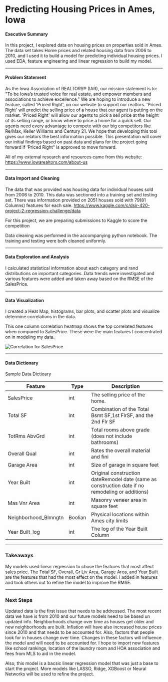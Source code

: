 # Predicting Housing Prices in Ames, Iowa

#### Executive Summary

In this project, I explored data on housing prices on properties sold in Ames.  The data set takes Home prices and related housing data from 2006 to 2010, and I used it to build a model for predicting individual housing prices. I used EDA, feature engineering and linear regression to build my model.

---

#### Problem Statement

As the Iowa Association of REALTORS® (IAR), our mission statement is to: "To be Iowa’s trusted voice for real estate, and empower members and associations to achieve excellence."  We are hoping to introduce a new feature, called 'Priced Right', on our website to support our realtors. 'Priced Right' will predict the selling price of a house that our agent is putting on the market. 'Priced Right' will allow our agents to pick a sell price at the height of its selling range, or know where to price a home for a quick sell. Our agents need every advantage to compete with our big competitors like Re/Max, Keller Williams and Century 21. We hope that developing this tool gives our relators the best information possible. This presentation will cover our initial findings based on past data and plans for the project going forward if 'Priced Right" is approved to move forward.

All of my external research and resources came from this website:  https://www.iowarealtors.com/about-us

---

#### Data Import and Cleaning

The data that was provided was housing data for individual houses sold from 2006 to 2010.  This data was sectioned into a training set and testing set.  There was information provided on 2051 houses sold with 79(81 Columns) features for each sale.
https://www.kaggle.com/c/dsir-420-project-2-regression-challenge/data

For this project, we are preparing submissions to Kaggle to score the competition

Data cleaning was performed in the accompanying python notebook. The training and testing were both cleaned uniformly.

---

#### Data Exploration and Analysis

I calculated statistical information about each category and rand distributions on important categories. Data trends were investigated and various features were added and taken away based on the RMSE of the SalesPrice.

---

#### Data Visualization

I created a Heat Map, histograms, bar plots, and scatter plots and visualize determine correlations in the data.

This one column correlation heatmap shows the top correlated features when compared to SalesPrice.  These were the main features I concentrated on in modeling my data.




![Correlation for SalesPrice](https://i.imgur.com/pz5xWv0.png)


---

#### Data Dictionary

Sample Data Dictioary

|Feature|Type|Description|
|---|---|---|
|SalesPrice|int|The selling price of the home.| 
|Total SF|int|Combination of the Total Bsmt SF,1st FlrSF, and the 2nd Flr SF|
|TotRms AbvGrd|int|Total rooms above grade (does not include bathrooms)|
|Overall Qual|int|Rates the overall material and fini|
|Garage Area|int|Size of garage in square feet|
|Year Built|int|Original construction dateRemodel date (same as construction date if no remodeling or additions)|
|Mas Vnr Area|int|Masonry veneer area in square feet|
|Neighborhood_Blmngtn|Boolian|Physical locations within Ames city limits|
|Year Built_log|int|The log of the Year Built Column|



---

### Takeaways


My models used linear regression to chose the features that most affect sales price.  The Total SF, Overall, Gr Liv Area, Garage Area, and Year Built are the features that had the most effect on the model. I added in features and took others out to refine the model to improve the RMSE.


---

### Next Steps




Updated data is the first issue that needs to be addressed.  The most recent data we have is from 2010 and our future models need to be based un updated info. Neighborhoods change over time as houses get older and new neighborhoods are built.  Inflation will have also increased house prices since 2010 and that needs to be accounted for.  Also, factors that people look for in houses change over time. Changes in these factors will influence the model and will need to be accounted for. I hope to import new features like school rankings, location of the laundry room and HOA association and fees from MLS to aid in the model.

Also, this model is a bacsic linear regression model that was just a base to start the project.  More models like LASSO, Ridge, XGBoost or Neural Networks will be used to refine the project.